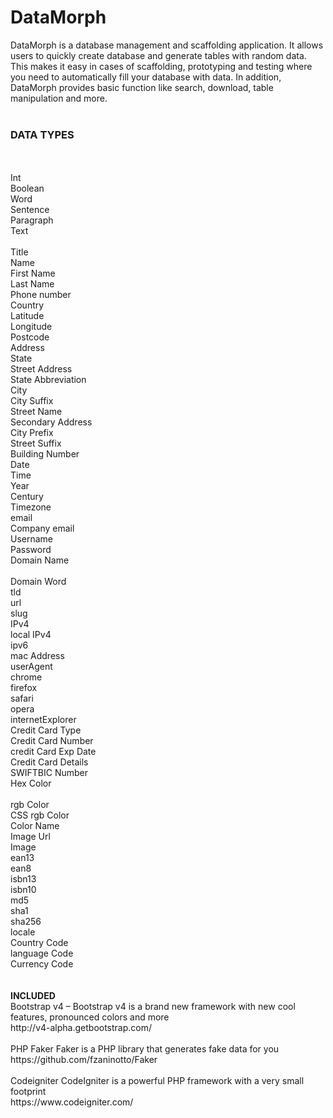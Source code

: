 # DataMorph
DataMorph is a database management and scaffolding application. It allows users to quickly create database and generate tables with random data. This makes it easy in cases of scaffolding, prototyping and testing where you need to automatically fill your database with data. In addition, DataMorph provides basic function like search, download, table manipulation and more. 
<br><br>
<h3>DATA TYPES</h3><br><br>
Int<br>
Boolean<br>
Word<br>
Sentence<br>
Paragraph<br>
Text<br><br>
Title<br>
Name<br>
First Name<br>
Last Name<br>
Phone number<br>
Country<br>
Latitude<br>
Longitude<br>
Postcode<br>
Address<br>
State<br>
Street Address<br>
State Abbreviation<br>
City<br>
City Suffix<br>
Street Name<br>
Secondary Address<br>
City Prefix<br>
Street Suffix<br>
Building Number<br>
Date<br>
Time<br>
Year<br>
Century<br>
Timezone<br>
email<br>
Company email<br>
Username<br>
Password<br>
Domain Name<br><br>
Domain Word<br>
tld<br>
url<br>
slug<br>
IPv4<br>
local IPv4<br>
ipv6<br>
mac Address<br>
userAgent<br>
chrome<br>
firefox<br>
safari<br>
opera<br>
internetExplorer<br>
Credit Card Type<br>
Credit Card Number<br>
credit Card Exp Date<br>
Credit Card Details<br>
SWIFTBIC Number<br>
Hex Color<br><br>
rgb Color<br>
CSS rgb Color<br>
Color Name<br>
Image Url<br>
Image<br>
ean13<br>
ean8<br>
isbn13<br>
isbn10<br>
md5<br>
sha1<br>
sha256<br>
locale<br>
Country Code<br>
language Code<br>
Currency Code<br>
<br><br>
<strong>INCLUDED</strong><br>
Bootstrap v4 – Bootstrap v4 is a brand new framework with new cool features, pronounced colors and more <br>
http://v4-alpha.getbootstrap.com/<br><br>
PHP Faker Faker is a PHP library that generates fake data for you <br>
https://github.com/fzaninotto/Faker<br><br>
Codeigniter CodeIgniter is a powerful PHP framework with a very small footprint <br>
https://www.codeigniter.com/
